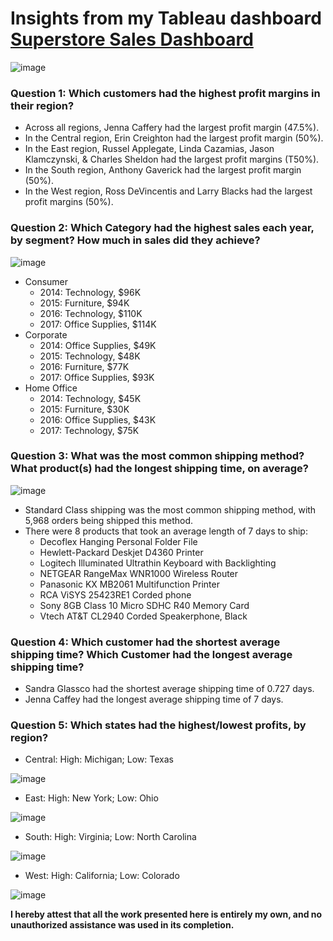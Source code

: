 # Insights from my Tableau dashboard [Superstore Sales Dashboard]([XX](https://public.tableau.com/views/SuperStoreDataProject_17441375851880/Dashboard1?:language=en-US&:sid=&:redirect=auth&:display_count=n&:origin=viz_share_link))



![image](https://github.com/user-attachments/assets/f9eb3bb3-0d9e-418e-b018-63c06415d215)



### Question 1: Which customers had the highest profit margins in their region? 
* Across all regions, Jenna Caffery had the largest profit margin (47.5%).
* In the Central region, Erin Creighton had the largest profit margin (50%).
* In the East region, Russel Applegate, Linda Cazamias, Jason Klamczynski, & Charles Sheldon had the largest profit margins (T50%).
* In the South region, Anthony Gaverick had the largest profit margin (50%).
* In the West region, Ross DeVincentis and Larry Blacks had the largest profit margins (50%).


### Question 2: Which Category had the highest sales each year, by segment? How much in sales did they achieve?

![image](https://github.com/user-attachments/assets/72dce77b-a7ea-45fb-bc21-aaefdee7c96a)


* Consumer
  * 2014: Technology, $96K
  * 2015: Furniture, $94K
  * 2016: Technology, $110K
  * 2017: Office Supplies, $114K
* Corporate
  * 2014: Office Supplies, $49K
  * 2015: Technology, $48K
  * 2016: Furniture, $77K
  * 2017: Office Supplies, $93K
* Home Office
  * 2014: Technology, $45K
  * 2015: Furniture, $30K
  * 2016: Office Supplies, $43K
  * 2017: Technology, $75K


### Question 3: What was the most common shipping method? What product(s) had the longest shipping time, on average?

![image](https://github.com/user-attachments/assets/09774cb0-3790-41c9-a3b8-51751d03201f)

* Standard Class shipping was the most common shipping method, with 5,968 orders being shipped this method.
* There were 8 products that took an average length of 7 days to ship:
  * Decoflex Hanging Personal Folder File
  * Hewlett-Packard Deskjet D4360 Printer
  * Logitech Illuminated Ultrathin Keyboard with Backlighting
  * NETGEAR RangeMax WNR1000 Wireless Router
  * Panasonic KX MB2061 Multifunction Printer
  * RCA ViSYS 25423RE1 Corded phone
  * Sony 8GB Class 10 Micro SDHC R40 Memory Card
  * Vtech AT&T CL2940 Corded Speakerphone, Black


### Question 4: Which customer had the shortest average shipping time? Which Customer had the longest average shipping time? 
* Sandra Glassco had the shortest average shipping time of 0.727 days.
* Jenna Caffey had the longest average shipping time of 7 days.


### Question 5: Which states had the highest/lowest profits, by region?
* Central: High: Michigan; Low: Texas
  
![image](https://github.com/user-attachments/assets/ba348494-c405-41c8-9147-0cbae1f036af)

 
* East: High: New York; Low: Ohio

![image](https://github.com/user-attachments/assets/2811a0b1-e911-4adc-9c6a-13be720fceca)

  
* South: High: Virginia; Low: North Carolina

![image](https://github.com/user-attachments/assets/a75066d0-3e5a-448e-a9eb-3f2a8bdce6ed)

  
* West: High: California; Low: Colorado

![image](https://github.com/user-attachments/assets/afe418a4-6d30-4063-9ddc-883ea77bd64b)



**I hereby attest that all the work presented here is entirely my own, and no unauthorized assistance was used in its completion.**

